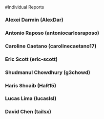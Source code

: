 #Individual Reports

<h3>Alexei Darmin (AlexDar)</h3>  

<h3>Antonio Raposo (antoniocarlosraposo)</h3>

<h3>Caroline Caetano (carolinecaetano17)</h3> 

<h3>Eric Scott (eric-scott)</h3>  

<h3>Shudmanul Chowdhury (g3chowd)</h3>  

<h3>Haris Shoaib (HaR15)</h3>  

<h3>Lucas Lima (lucaslsl)</h3>  

<h3>David Chen (tailsx)</h3>
